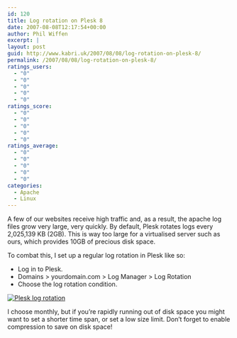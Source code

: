 ```yaml
---
id: 120
title: Log rotation on Plesk 8
date: 2007-08-08T12:17:54+00:00
author: Phil Wiffen
excerpt: |
layout: post
guid: http://www.kabri.uk/2007/08/08/log-rotation-on-plesk-8/
permalink: /2007/08/08/log-rotation-on-plesk-8/
ratings_users:
  - "0"
  - "0"
  - "0"
  - "0"
  - "0"
ratings_score:
  - "0"
  - "0"
  - "0"
  - "0"
  - "0"
ratings_average:
  - "0"
  - "0"
  - "0"
  - "0"
  - "0"
categories:
  - Apache
  - Linux
---
```

A few of our websites receive high traffic and, as a result, the apache log files grow very large, very quickly. By default, Plesk rotates logs every 2,025,139 KB (2GB). This is way too large for a virtualised server such as ours, which provides 10GB of precious disk space. 

To combat this, I set up a regular log rotation in Plesk like so:

  * Log in to Plesk.
  * Domains > yourdomain.com > Log Manager > Log Rotation
  * Choose the log rotation condition.

[![Plesk log rotation](http://www.kabri.uk/wp-content/uploads/2007/08/2007-08-08_115759.thumbnail.png)](http://www.kabri.uk/wp-content/uploads/2007/08/2007-08-08_115759.png "Plesk log rotation")

I choose monthly, but if you&#8217;re rapidly running out of disk space you might want to set a shorter time span, or set a low size limit. Don&#8217;t forget to enable compression to save on disk space!